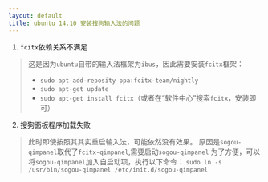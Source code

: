 ```yaml
---
layout: default
title: ubuntu 14.10 安装搜狗输入法的问题
---
```


1. `fcitx`依赖关系不满足
> 这是因为`ubuntu`自带的输入法框架为`ibus`，因此需要安装`fcitx`框架：
> - `sudo apt-add-reposity ppa:fcitx-team/nightly`
> - `sudo apt-get update`
> - `sudo apt-get install fcitx`（或者在“软件中心”搜索`fcitx`，安装即可）

2. 搜狗面板程序加载失败
> 此时即使按照其其实重启输入法，可能依然没有效果。
> 原因是`sogou-qimpanel`取代了`fcitx-qimpanel`,需要启动`sogou-qimpanel`
> 为了方便，可以将`sogou-qimpanel`加入自启动项，执行以下命令：
> `sudo ln -s /usr/bin/sogou-qimpanel /etc/init.d/sogou-qimpanel`
